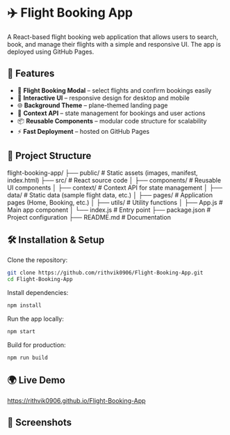 # ✈️ Flight Booking App

A React-based flight booking web application that allows users to search, book, and manage their flights with a simple and responsive UI. The app is deployed using GitHub Pages.

## 🚀 Features

- 🛫 **Flight Booking Modal** – select flights and confirm bookings easily  
- 📅 **Interactive UI** – responsive design for desktop and mobile  
- 🌐 **Background Theme** – plane-themed landing page  
- 📂 **Context API** – state management for bookings and user actions  
- 📦 **Reusable Components** – modular code structure for scalability  
- ⚡ **Fast Deployment** – hosted on GitHub Pages  

## 📁 Project Structure

flight-booking-app/
├── public/ # Static assets (images, manifest, index.html)
├── src/ # React source code
│ ├── components/ # Reusable UI components
│ ├── context/ # Context API for state management
│ ├── data/ # Static data (sample flight data, etc.)
│ ├── pages/ # Application pages (Home, Booking, etc.)
│ ├── utils/ # Utility functions
│ ├── App.js # Main app component
│ └── index.js # Entry point
├── package.json # Project configuration
├── README.md # Documentation


## 🛠️ Installation & Setup

Clone the repository:

```bash
git clone https://github.com/rithvik0906/Flight-Booking-App.git
cd Flight-Booking-App
```
Install dependencies:

```bash
npm install
```
Run the app locally:

```bash
npm start
```
Build for production:

```bash
npm run build
```
## 🌍 Live Demo

https://rithvik0906.github.io/Flight-Booking-App

## 📸 Screenshots

